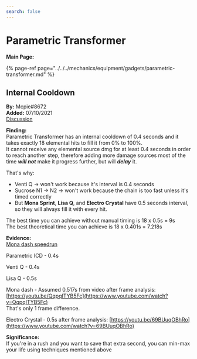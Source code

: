 ```yaml
---
search: false
---
```


# Parametric Transformer

**Main Page:**

{% page-ref page="../../../mechanics/equipment/gadgets/parametric-transformer.md" %}

## Internal Cooldown

**By:** Mcpie#8672  
**Added:** 07/10/2021  
[Discussion](https://tickettool.xyz/direct?url=https://cdn.discordapp.com/attachments/859763876592877578/862607271769669652/transcript-parametric-transformer-speedrun.html)

**Finding:**  
Parametric Transformer has an internal cooldown of 0.4 seconds and it takes exactly 18 elemental hits to fill it from 0% to 100%.  
It cannot receive any elemental source dmg for at least 0.4 seconds in order to reach another step, therefore adding more damage sources most of the time ***will not*** make it progress further, but will ***delay*** it.

That's why:  
* Venti Q -> won't work because it's interval is 0.4 seconds  
* Sucrose N1 -> N2 -> won't work because the chain is too fast unless it's timed correctly  
* But **Mona Sprint**, **Lisa Q**, and **Electro Crystal** have 0.5 seconds interval, so they will always fill it with every hit.

The best time you can achieve without manual timing is 18 x 0.5s = 9s  
The best theoretical time you can achieve is 18 x 0.401s = 7.218s  

**Evidence:**  
[Mona dash speedrun](https://youtu.be/7ed8Xd8HX24)

Parametric ICD - 0.4s

Venti Q - 0.4s

Lisa Q - 0.5s

Mona dash - Assumed 0.517s from video after frame analysis: [https://youtu.be/QqpqITYB5Fc](https://www.youtube.com/watch?v=QqpqITYB5Fc)  
That's only 1 frame difference.

Electro Crystal - 0.5s after frame analysis: [https://youtu.be/69BUuqOBhRo](https://www.youtube.com/watch?v=69BUuqOBhRo)

**Significance:**  
If you're in a rush and you want to save that extra second, you can min-max your life using techniques mentioned above

